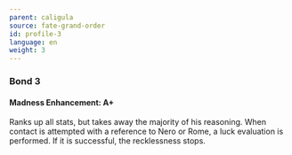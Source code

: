 ```yaml
---
parent: caligula
source: fate-grand-order
id: profile-3
language: en
weight: 3
---
```


### Bond 3

#### Madness Enhancement: A+

Ranks up all stats, but takes away the majority of his reasoning.
When contact is attempted with a reference to Nero or Rome, a luck evaluation is performed. If it is successful, the recklessness stops.
